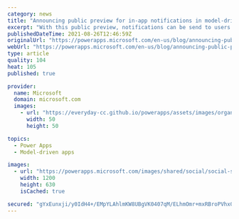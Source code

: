 ```yaml
---
category: news
title: "Announcing public preview for in-app notifications in model-driven apps"
excerpt: "With this public preview, notifications can be send to users within the model-driven app and are displayed using a notification center and notification toasts."
publishedDateTime: 2021-08-26T12:46:59Z
originalUrl: "https://powerapps.microsoft.com/en-us/blog/announcing-public-preview-for-in-app-notifications-for-model-driven-apps/"
webUrl: "https://powerapps.microsoft.com/en-us/blog/announcing-public-preview-for-in-app-notifications-for-model-driven-apps/"
type: article
quality: 104
heat: 105
published: true

provider:
  name: Microsoft
  domain: microsoft.com
  images:
    - url: "https://everyday-cc.github.io/powerapps/assets/images/organizations/microsoft.com-50x50.jpg"
      width: 50
      height: 50

topics:
  - Power Apps
  - Model-driven apps

images:
  - url: "https://powerapps.microsoft.com/images/shared/social/social-share-post-ignite.png"
    width: 1200
    height: 630
    isCached: true

secured: "gYxEunxji/y0IdH4+/EMpYLAhlmKW8UBgVK0407qM/ELhmOmr+mxRBroPVhxGQSlLTXoxkOIE+KHoUBczqZXa4A+wEbRqJw+RZWMv9hOwxr+F5iU4jURFGZJS09A+9JAoRHVDTDfu05qoWhz/SiTQrzmc1Ed1FzNu4x702KvYc5C8wHWOOl0VHJR3J5EVNaFKyUnn0jab4nyIGKO3wyIOrmxOt1dN6RAnwLvBD4YPI/upLT4g8j2nCUIvf/x7tfLN+C/DldKScIfaZQG50oyd0ZMw4gvm2xrpWoTygNa2/eMMw1bl1CKL6B90nzXDT+7MfOChgESezO2NLkv6NDXSMmZoDWx/mxaIKz/ITqaAVY=;5EX1rvMZzDvaRLNlgvcGtA=="
---
```


